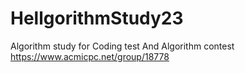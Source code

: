 # HellgorithmStudy23
Algorithm study for Coding test And Algorithm contest
https://www.acmicpc.net/group/18778
